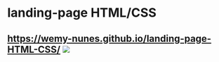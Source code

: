 # landing-page HTML/CSS
## https://wemy-nunes.github.io/landing-page-HTML-CSS/ <img src="https://img.icons8.com/dusk/30/000000/cursor--v1.png"/>



